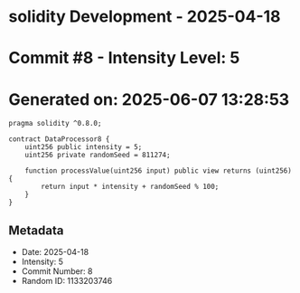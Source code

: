 ﻿# solidity Development - 2025-04-18
# Commit #8 - Intensity Level: 5
# Generated on: 2025-06-07 13:28:53
```solidity
pragma solidity ^0.8.0;

contract DataProcessor8 {
    uint256 public intensity = 5;
    uint256 private randomSeed = 811274;

    function processValue(uint256 input) public view returns (uint256) {
        return input * intensity + randomSeed % 100;
    }
}
```
## Metadata
- Date: 2025-04-18
- Intensity: 5
- Commit Number: 8
- Random ID: 1133203746
